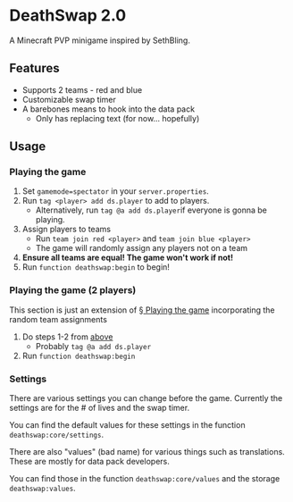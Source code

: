 # DeathSwap 2.0
A Minecraft PVP minigame inspired by SethBling.

## Features
- Supports 2 teams - red and blue
- Customizable swap timer
- A barebones means to hook into the data pack
    - Only has replacing text (for now... hopefully)

## Usage

### Playing the game
1. Set `gamemode=spectator` in your `server.properties`.
2. Run `tag <player> add ds.player` to add to players.
    - Alternatively, run `tag @a add ds.player`if everyone is gonna be playing.
3. Assign players to teams
    - Run `team join red <player>` and `team join blue <player>`
    - The game will randomly assign any players not on a team
4. **Ensure all teams are equal! The game won't work if not!**
5. Run `function deathswap:begin` to begin!

### Playing the game (2 players)
This section is just an extension of [§ Playing the game](#playing-the-game) incorporating the random team assignments
1. Do steps 1-2 from [above](#playing-the-game)
    - Probably `tag @a add ds.player`
2. Run `function deathswap:begin`

### Settings
There are various settings you can change before the game.
Currently the settings are for the # of lives and the swap timer.

You can find the default values for these settings in the function `deathswap:core/settings`.

There are also "values" (bad name) for various things such as translations.
These are mostly for data pack developers.

You can find those in the function `deathswap:core/values`
and the storage `deathswap:values`.
